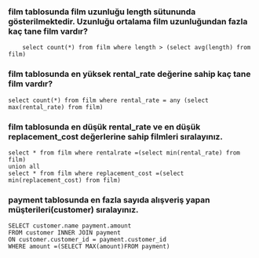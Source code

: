 ### film tablosunda film uzunluğu length sütununda gösterilmektedir. Uzunluğu ortalama film uzunluğundan fazla kaç tane film vardır?

```
    select count(*) from film where length > (select avg(length) from film)
```


### film tablosunda en yüksek rental_rate değerine sahip kaç tane film vardır?
```
select count(*) from film where rental_rate = any (select max(rental_rate) from film)
```

### film tablosunda en düşük rental_rate ve en düşük replacement_cost değerlerine sahip filmleri sıralayınız.
```
select * from film where rentalrate =(select min(rental_rate) from film)
union all
select * from film where replacement_cost =(select min(replacement_cost) from film) 
```

### payment tablosunda en fazla sayıda alışveriş yapan müşterileri(customer) sıralayınız.

```
SELECT customer.name payment.amount 
FROM customer INNER JOIN payment
ON customer.customer_id = payment.customer_id
WHERE amount =(SELECT MAX(amount)FROM payment)
```